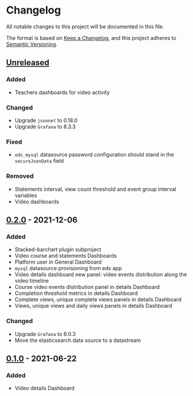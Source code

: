# Changelog

All notable changes to this project will be documented in this file.

The format is based on [Keep a
Changelog](https://keepachangelog.com/en/1.0.0/), and this project adheres to
[Semantic Versioning](https://semver.org/spec/v2.0.0.html).

## [Unreleased]

### Added

- Teachers dashboards for video activity

### Changed

- Upgrade `jsonnet` to 0.18.0
- Upgrade `Grafana` to 8.3.3

### Fixed

- `edx_mysql` datasource password configuration should stand in the
  `secureJsonData` field

### Removed

- Statements interval, view count threshold and event group interval variables
- Video dashboards

## [0.2.0] - 2021-12-06

### Added

- Stacked-barchart plugin subproject
- Video course and statements Dashboards
- Platform user in General Dashboard
- `mysql` datasource provisioning from edx app
- Video details dashboard new panel: video events distribution along the video
  timeline
- Course video events distribution panel in details Dashboard
- Completion threshold metrics in details Dashboard
- Complete views, unique complete views panels in details Dashboard
- Views, unique views and daily views panels in details Dashboard

### Changed

- Upgrade `Grafana` to 8.0.3
- Move the elasticsearch data source to a datastream

## [0.1.0] - 2021-06-22

### Added

- Video details Dashboard

[unreleased]: https://github.com/openfun/potsie/compare/v0.2.0...main
[0.2.0]: https://github.com/openfun/potsie/compare/v0.1.0...v0.2.0
[0.1.0]: https://github.com/openfun/potsie/compare/1172535...v0.1.0
